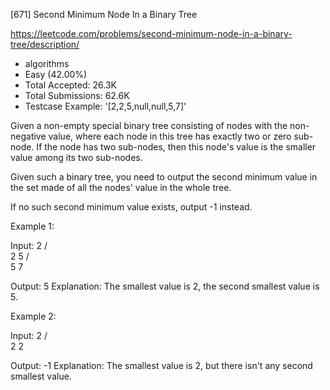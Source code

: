 [671] Second Minimum Node In a Binary Tree  

https://leetcode.com/problems/second-minimum-node-in-a-binary-tree/description/

* algorithms
* Easy (42.00%)
* Total Accepted:    26.3K
* Total Submissions: 62.6K
* Testcase Example:  '[2,2,5,null,null,5,7]'


Given a non-empty special binary tree consisting of nodes with the non-negative value, where each node in this tree has exactly two or zero sub-node. If the node has two sub-nodes, then this node's value is the smaller value among its two sub-nodes. 



Given such a binary tree, you need to output the second minimum value in the set made of all the nodes' value in the whole tree. 



If no such second minimum value exists, output -1 instead.


Example 1:

Input: 
    2
   / \
  2   5
     / \
    5   7

Output: 5
Explanation: The smallest value is 2, the second smallest value is 5.



Example 2:

Input: 
    2
   / \
  2   2

Output: -1
Explanation: The smallest value is 2, but there isn't any second smallest value.


